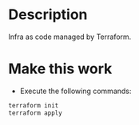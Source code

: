 # Description

Infra as code managed by Terraform.


# Make this work
- Execute the following commands:

```bash
terraform init
terraform apply
```
